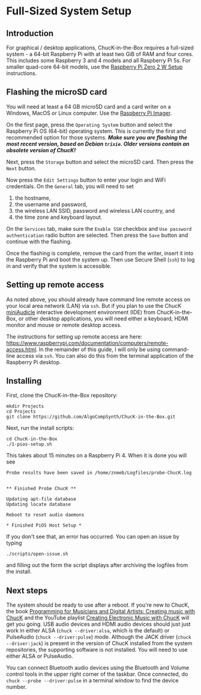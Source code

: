 # Full-Sized System Setup

## Introduction

For graphical / desktop applications, ChucK-in-the-Box requires
a full-sized system - a 64-bit Raspberry Pi with at least two
GiB of RAM and four cores. This includes some Raspberry 3 and
4 models and all Raspberry Pi 5s. For smaller quad-core 64-bit
models, use the
[Raspberry Pi Zero 2 W Setup](Raspberry-Pi-Zero-2-W-Setup.md)
instructions.

## Flashing the microSD card

You will need at least a 64 GB microSD card and a card writer
on a Windows, MacOS or Linux computer. Use the
[Raspberry Pi Imager](https://www.raspberrypi.com/software/).

On the first page, press the `Operating System` button and
select the Raspberry Pi OS (64-bit) operating system. This
is currently the first and recommended option for those
systems.  ***Make sure you are flashing the most recent
version, based on Debian `trixie`. Older versions contain
an obsolete version of ChucK!*** 

Next, press the `Storage` button and select the microSD
card. Then press the `Next` button.

Now press the `Edit Settings` button to enter your login and
WiFi credentials. On the `General` tab, you will need to set

1. the hostname,
2. the username and password,
3. the wireless LAN SSID, password and wireless LAN country, and
4. the time zone and keyboard layout.

On the `Services` tab, make sure the `Enable SSH` checkbox and
`Use password authentication` radio button are selected. Then
press the `Save` button and continue with the flashing.

Once the flashing is complete, remove the card from the writer, insert
it into the Raspberry Pi and boot the system up. Then use Secure Shell
(`ssh`) to log in and verify that the system is accessible.

## Setting up remote access

As noted above, you should already have command line remote access
on your local area network (LAN) via `ssh`. But if you
plan to use the ChucK
[miniAudicle](https://github.com/ccrma/miniAudicle/blob/main/README.md)
interactive development environment (IDE) from ChucK-in-the-Box,
or other desktop applications, you will need either a keyboard, HDMI
monitor and mouse or remote desktop access.

The instructions for setting up remote access are here:
<https://www.raspberrypi.com/documentation/computers/remote-access.html>.
In the remainder of this guide, I will only be using command-line access
via `ssh`. You can also do this from the terminal application of
the Raspberry Pi desktop.

## Installing

First, clone the ChucK-in-the-Box repository:

```
mkdir Projects
cd Projects
git clone https://github.com/AlgoCompSynth/ChucK-in-the-Box.git
```

Next, run the install scripts:

```
cd ChucK-in-the-Box
./1-pios-setup.sh
```

This takes about 15 minutes on a Raspberry Pi 4. When it is done
you will see

```
Probe results have been saved in /home/znmeb/Logfiles/probe-ChucK.log


** Finished Probe ChucK **

Updating apt-file database
Updating locate database

Reboot to reset audio daemons

* Finished PiOS Host Setup *
```

If you don't see that, an error has occurred. You can open an issue by
typing

```
./scripts/open-issue.sh
```

and filling out the form the script displays after archiving the logfiles
from the install.

## Next steps

The system should be ready to use after a reboot. If you're new to ChucK,
the book
[Programming for Musicians and Digital Artists: Creating music with ChucK](https://www.manning.com/books/programming-for-musicians-and-digital-artists)
and the YouTube playlist
[Creating Electronic Music with ChucK](https://youtube.com/playlist?list=PL-9SSIBe1phI_r3JsylOZXZyAXuEKRJOS&si=48f53yc_keycYWE0)
will get you going. USB audio devices and HDMI audio devices should just
just work in either ALSA (`chuck --driver:alsa`, which is the default) or
PulseAudio (`chuck --driver:pulse`) mode. Although the JACK driver
(`chuck --driver:jack`) is present in the version of ChucK installed from
the system repositories, the supporting software is not installed. You will
need to use either ALSA or PulseAudio.

You can connect Bluetooth audio devices using the Bluetooth and Volume
control tools in the upper right corner of the taskbar. Once connected,
do `chuck --probe --driver:pulse` in a terminal window to find the
device number.
